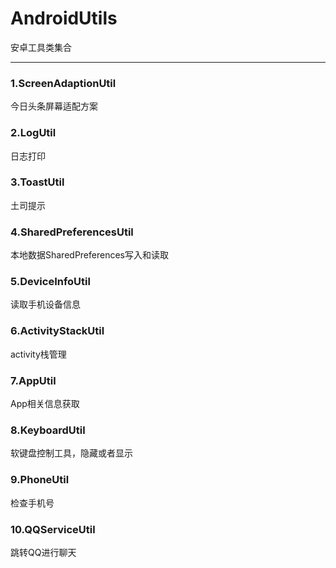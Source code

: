# AndroidUtils
安卓工具类集合
***
### 1.ScreenAdaptionUtil
今日头条屏幕适配方案
### 2.LogUtil
日志打印
### 3.ToastUtil
土司提示
### 4.SharedPreferencesUtil
本地数据SharedPreferences写入和读取
### 5.DeviceInfoUtil
读取手机设备信息
### 6.ActivityStackUtil
activity栈管理
### 7.AppUtil
App相关信息获取
### 8.KeyboardUtil
软键盘控制工具，隐藏或者显示
### 9.PhoneUtil
检查手机号
### 10.QQServiceUtil
跳转QQ进行聊天
